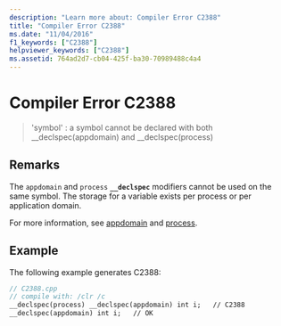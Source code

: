 ```yaml
---
description: "Learn more about: Compiler Error C2388"
title: "Compiler Error C2388"
ms.date: "11/04/2016"
f1_keywords: ["C2388"]
helpviewer_keywords: ["C2388"]
ms.assetid: 764ad2d7-cb04-425f-ba30-70989488c4a4
---
```

# Compiler Error C2388

> 'symbol' : a symbol cannot be declared with both __declspec(appdomain) and \__declspec(process)

## Remarks

The `appdomain` and `process` **`__declspec`** modifiers cannot be used on the same symbol. The storage for a variable exists per process or per application domain.

For more information, see [appdomain](../../cpp/appdomain.md) and [process](../../cpp/process.md).

## Example

The following example generates C2388:

```cpp
// C2388.cpp
// compile with: /clr /c
__declspec(process) __declspec(appdomain) int i;   // C2388
__declspec(appdomain) int i;   // OK
```
